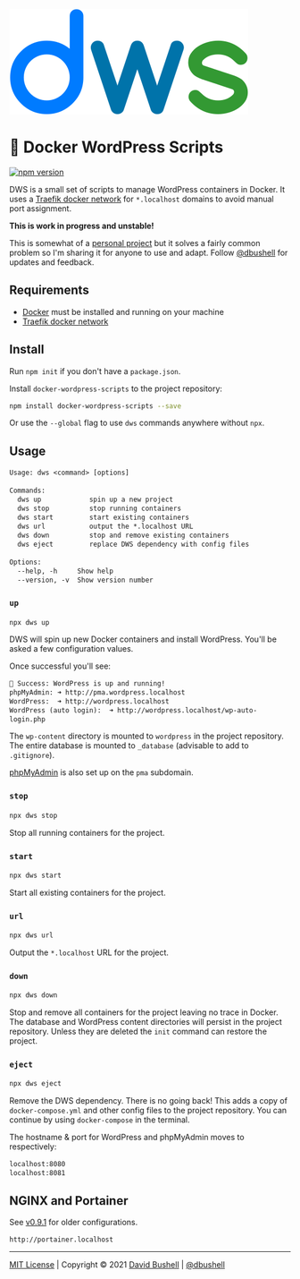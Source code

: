 ![Docker WordPress Scripts](/.github/dws-logo.svg)

# 🤖 Docker WordPress Scripts

[![npm version](https://badge.fury.io/js/docker-wordpress-scripts.svg)](https://badge.fury.io/js/docker-wordpress-scripts)

DWS is a small set of scripts to manage WordPress containers in Docker. It uses a [Traefik docker network](https://github.com/dbushell/docker-traefik) for `*.localhost` domains to avoid manual port assignment.

**This is work in progress and unstable!**

This is somewhat of a [personal project](https://dbushell.com/2020/02/07/docker-wordpress-portless-localhost-domains/) but it solves a fairly common problem so I'm sharing it for anyone to use and adapt. Follow [@dbushell](https://twitter.com/dbushell) for updates and feedback.

## Requirements

* [Docker](https://www.docker.com/) must be installed and running on your machine
* [Traefik docker network](https://github.com/dbushell/docker-traefik)

## Install

Run `npm init` if you don't have a `package.json`.

Install `docker-wordpress-scripts` to the project repository:

```sh
npm install docker-wordpress-scripts --save
```

Or use the `--global` flag to use `dws` commands anywhere without `npx`.

## Usage

```
Usage: dws <command> [options]

Commands:
  dws up            spin up a new project
  dws stop          stop running containers
  dws start         start existing containers
  dws url           output the *.localhost URL
  dws down          stop and remove existing containers
  dws eject         replace DWS dependency with config files

Options:
  --help, -h     Show help
  --version, -v  Show version number
```

### `up`

```sh
npx dws up
```

DWS will spin up new Docker containers and install WordPress. You'll be asked a few configuration values.

Once successful you'll see:

```
🤖 Success: WordPress is up and running!
phpMyAdmin: ➜ http://pma.wordpress.localhost
WordPress:  ➜ http://wordpress.localhost
WordPress (auto login):  ➜ http://wordpress.localhost/wp-auto-login.php
```

The `wp-content` directory is mounted to `wordpress` in the project repository. The entire database is mounted to `_database` (advisable to add to `.gitignore`).

[phpMyAdmin](https://www.phpmyadmin.net/) is also set up on the `pma` subdomain.

### `stop`

```sh
npx dws stop
```

Stop all running containers for the project.

### `start`

```sh
npx dws start
```

Start all existing containers for the project.

### `url`
```sh
npx dws url
```

Output the `*.localhost` URL for the project.

### `down`

```sh
npx dws down
```

Stop and remove all containers for the project leaving no trace in Docker. The database and WordPress content directories will persist in the project repository. Unless they are deleted the `init` command can restore the project.

### `eject`

```sh
npx dws eject
```

Remove the DWS dependency. There is no going back! This adds a copy of `docker-compose.yml` and other config files to the project repository. You can continue by using `docker-compose` in the terminal.

The hostname & port for WordPress and phpMyAdmin moves to respectively:

```
localhost:8080
localhost:8081
```

## NGINX and Portainer

See [v0.9.1](https://github.com/dbushell/docker-wordpress-scripts/tree/v0.9.1) for older configurations.

```
http://portainer.localhost
```

* * *

[MIT License](/LICENSE) | Copyright © 2021 [David Bushell](https://dbushell.com) | [@dbushell](https://twitter.com/dbushell)
